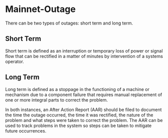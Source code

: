 # Mainnet-Outage

There can be two types of outages:  short term and long term.

## Short Term 

Short term is defined as an interruption or temporary loss of power or signal flow that can be rectified in a matter of minutes by intervention of a systems operator.

## Long Term

Long term is defined as a stoppage in the functioning of a machine or mechanism due to a component failure that requires manual replacement of one or more integral parts to correct the problem.


In both instances, an After Action Report (AAR) should be filed to document the time the outage occurred, the time it was rectified, the nature of the problem and what steps were taken to correct the problem.  The AAR can be used to track problems in the system so steps can be taken to mitigate future occurrences.

